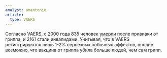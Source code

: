 ```yaml
---
analyst: amantonio
article:
  type: VAERS
---
```


Согласно VAERS, с 2000 года 835 человек [умерли](http://www.medalerts.org/vaersdb/findfield.php?TABLE=ON&GROUP1=CAT&VAX[]=FLU(H1N1)&VAX[]=FLU3&VAX[]=FLU4&VAX[]=FLUA3&VAX[]=FLUC3&VAX[]=FLUC4&VAX[]=FLUN(H1N1)&VAX[]=FLUN3&VAX[]=FLUN4&VAX[]=FLUR3&VAX[]=FLUX&VAX[]=FLUX(H1N1)&VAX[]=H5N1&VAX_YEAR_LOW=2000) после прививки от гриппа, и 2161 стали инвалидами. Учитывая, что в VAERS регистрируются лишь 1-2% серьезных побочных эффектов, вполне возможно, что вакцина от гриппа убила больше людей, чем сам грипп.
